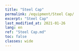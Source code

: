 ```yaml
---
title: "Steel Cap"
permalink: /equipment/Steel Cap/
excerpt: "Steel Cap"
last_modified_at: 2021-01-26
lang: en
ref: "Steel Cap.md"
toc: false
classes: wide
---
```


